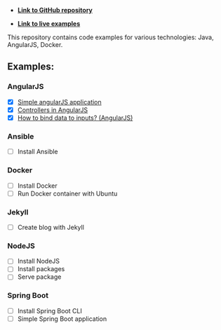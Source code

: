 - **[Link to GitHub repository](https://github.com/romach/examples)**

- **[Link to live examples](https://romach.github.io/examples/)**

This repository contains code examples for various technologies: Java, AngularJS, Docker.

## Examples:

### AngularJS
- [x] [Simple angularJS application](angularjs/simple-angular-js-application)
- [x] [Controllers in AngularJS](angularjs/controllers)
- [x] [How to bind data to inputs? (AngularJS)](angularjs/bind-data-to-inputs)

### Ansible
- [ ] Install Ansible

### Docker
- [ ] Install Docker
- [ ] Run Docker container with Ubuntu

### Jekyll
- [ ] Create blog with Jekyll

### NodeJS
- [ ] Install NodeJS
- [ ] Install packages
- [ ] Serve package

### Spring Boot
- [ ] Install Spring Boot CLI
- [ ] Simple Spring Boot application